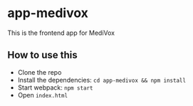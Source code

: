 # app-medivox

This is the frontend app for MediVox 
 
## How to use this

  * Clone the repo
  * Install the dependencies: `cd app-medivox && npm install`
  * Start webpack: `npm start`
  * Open `index.html`
  
